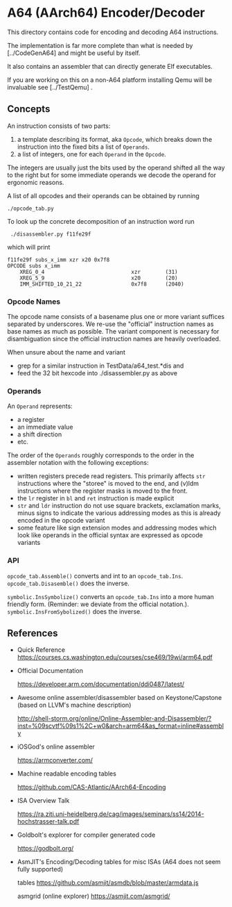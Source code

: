 # A64 (AArch64) Encoder/Decoder

This directory contains code for encoding and decoding A64 instructions.

The implementation is far more complete than what is needed by [../CodeGenA64]
and might be useful by itself.

It also contains an assembler that can directly generate Elf executables.

If you are working on this on a non-A64 platform installing Qemu 
will be invaluable see  [../TestQemu] .

## Concepts

An instruction consists of two parts:
1. a template describing its format, aka `Opcode`,
   which breaks down the instruction into the fixed bits a list of `Operands`.  
2. a list of integers, one for each `Operand` in the `Opcode`.

The integers are usually just the bits used by the operand shifted all the 
way to the right but for some immediate operands we decode the operand for
ergonomic reasons. 
 
A list of all opcodes and their operands can be obtained by running
```
./opcode_tab.py 
```

To look up the concrete decomposition of an instruction word run
```
 ./disassembler.py f11fe29f
```
which will print 
```
f11fe29f subs_x_imm xzr x20 0x7f8
OPCODE subs x_imm
    XREG_0_4                            xzr        (31)
    XREG_5_9                            x20        (20)
    IMM_SHIFTED_10_21_22                0x7f8      (2040)
```

### Opcode Names

The opcode name consists of a basename plus one or more variant suffices separated
by underscores. We re-use the "official" instruction names as base names as much as
possible. 
The variant component is necessary for disambiguation since the official 
instruction names are heavily overloaded.

When unsure about the name and variant 
* grep for a similar instruction in  TestData/a64_test.*dis and
* feed the 32 bit hexcode into ./disassembler.py as above 

### Operands

An `Operand` represents:
* a register
* an immediate value
* a shift direction
* etc.

The order of the `Operands` roughly corresponds to the order in the
assembler notation with the following exceptions:
* written registers precede read registers. This primarily affects `str`
  instructions where the "storee" is moved to the end, and (v)ldm instructions where the register masks is moved to the front.
* the `lr` register in `bl` and `ret` instruction is made explicit
* `str` and `ldr` instruction do not use square brackets, exclamation marks, minus signs
  to indicate the various addressing modes as this is already encoded in the opcode variant
* some feature like sign extension modes and addressing modes which
  look like operands in the official syntax are expressed as opcode variants 
 
### API

`opcode_tab.Assemble()` converts and int to an `opcode_tab.Ins`.
`opcode_tab.Disasemble()` does the inverse.

`symbolic.InsSymbolize()` converts an `opcode_tab.Ins` into a more 
human friendly form. (Reminder: we deviate from the official notation.).
`symbolic.InsFromSybolized()` does the inverse.


## References

* Quick Reference
  https://courses.cs.washington.edu/courses/cse469/19wi/arm64.pdf

* Official Documentation  

  https://developer.arm.com/documentation/ddi0487/latest/  
  
* Awesome online assembler/disassembler based on Keystone/Capstone 
  (based on LLVM's  machine description)
  
  http://shell-storm.org/online/Online-Assembler-and-Disassembler/?inst=%09scvtf%09s1%2C+w0&arch=arm64&as_format=inline#assembly

* iOSGod's online assembler 

  https://armconverter.com/

* Machine readable encoding tables

  https://github.com/CAS-Atlantic/AArch64-Encoding

* ISA Overview Talk

  https://ra.ziti.uni-heidelberg.de/cag/images/seminars/ss14/2014-hochstrasser-talk.pdf
  

* Goldbolt's explorer for compiler generated code 

  https://godbolt.org/ 


* AsmJIT's Encoding/Decoding tables for misc ISAs (A64 does not seem fully supported)

  tables https://github.com/asmjit/asmdb/blob/master/armdata.js
  
  asmgrid (online explorer) https://asmjit.com/asmgrid/
  
